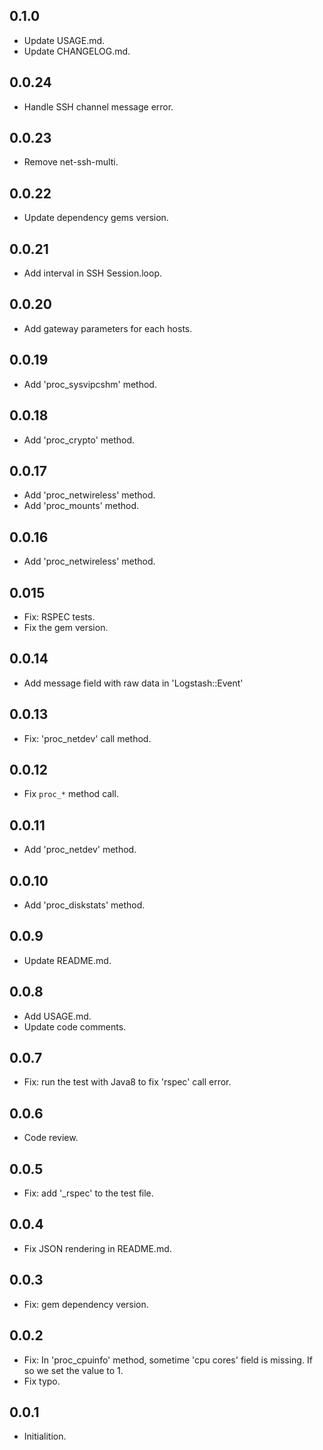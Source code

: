 ## 0.1.0
 - Update USAGE.md.
 - Update CHANGELOG.md.

## 0.0.24
 - Handle SSH channel message error.

## 0.0.23
 - Remove net-ssh-multi.

## 0.0.22
 - Update dependency gems version.

## 0.0.21
 - Add interval in SSH Session.loop.

## 0.0.20
 - Add gateway parameters for each hosts.

## 0.0.19
 - Add 'proc_sysvipcshm' method.

## 0.0.18
 - Add 'proc_crypto' method.

## 0.0.17
 - Add 'proc_netwireless' method.
 - Add 'proc_mounts' method.

## 0.0.16
 - Add 'proc_netwireless' method.

## 0.015
 - Fix: RSPEC tests.
 - Fix the gem version.

## 0.0.14
 - Add message field with raw data in 'Logstash::Event'

## 0.0.13
 - Fix: 'proc_netdev' call method.

## 0.0.12
 - Fix `proc_*` method call.

## 0.0.11
 - Add 'proc_netdev' method.

## 0.0.10
 - Add 'proc_diskstats' method.

## 0.0.9
 - Update README.md.

## 0.0.8
 - Add USAGE.md.
 - Update code comments.

## 0.0.7
 - Fix: run the test with Java8 to fix 'rspec' call error.

## 0.0.6
 - Code review.

## 0.0.5
 - Fix: add '_rspec' to the test file.

## 0.0.4
 - Fix JSON rendering in README.md.

## 0.0.3
 - Fix: gem dependency version.

## 0.0.2
 - Fix: In 'proc_cpuinfo' method, sometime 'cpu cores' field is missing. If so we set the value to 1.
 - Fix typo. 

## 0.0.1
 - Initialition.
